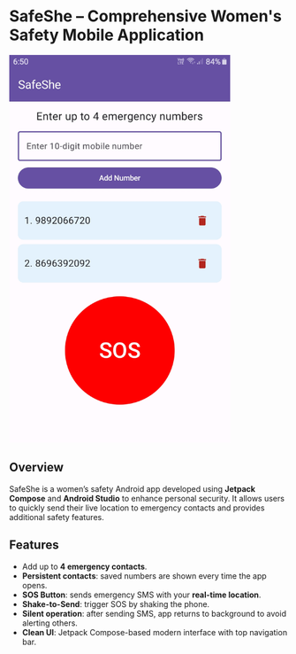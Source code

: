 # SafeShe – Comprehensive Women's Safety Mobile Application

<img src="screenshots/demo_screenshot.jpg" alt="SafeShe Demo" width="400" height="700"/>

## Overview
SafeShe is a women’s safety Android app developed using **Jetpack Compose** and **Android Studio** to enhance personal security. It allows users to quickly send their live location to emergency contacts and provides additional safety features.

## Features
- Add up to **4 emergency contacts**.
- **Persistent contacts**: saved numbers are shown every time the app opens.
- **SOS Button**: sends emergency SMS with your **real-time location**.
- **Shake-to-Send**: trigger SOS by shaking the phone.
- **Silent operation**: after sending SMS, app returns to background to avoid alerting others.
- **Clean UI**: Jetpack Compose-based modern interface with top navigation bar.
